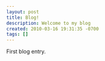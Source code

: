```yaml
---
layout: post
title: Blog!
description: Welcome to my blog
created: 2010-03-16 19:31:35 -0700
tags: []
---
```

First blog entry.

